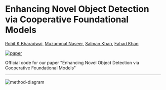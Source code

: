 # Enhancing Novel Object Detection via Cooperative Foundational Models

[Rohit K Bharadwaj](https://rohit901.github.io), [Muzammal Naseer](https://muzammal-naseer.com/), [Salman Khan](https://salman-h-khan.github.io/), [Fahad Khan](https://sites.google.com/view/fahadkhans/home)

[![paper](https://img.shields.io/badge/arXiv-Paper-<COLOR>.svg)]()

Official code for our paper "Enhancing Novel Object Detection via Cooperative Foundational Models"

<hr>

![method-diagram](https://github.com/rohit901/cooperative-foundational-models/blob/main/figures/architecture.png)
